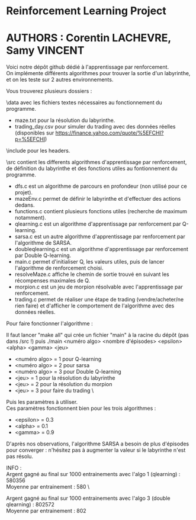 # Reinforcement Learning Project
# AUTHORS : Corentin LACHEVRE, Samy VINCENT

Voici notre dépôt github dédié à l'apprentissage par renforcement. \
On implémente différents algorithmes pour trouver la sortie d'un labyrinthe, et on les teste sur 2 autres environnements. 


Vous trouverez plusieurs dossiers : 

\data avec les fichiers textes nécessaires au fonctionnement du programme.
* maze.txt pour la résolution du labyrinthe.
* trading_day.csv pour simuler du trading avec des données réelles (disponibles sur https://finance.yahoo.com/quote/%5EFCHI?p=%5EFCHI)

\include pour les headers.

\src contient les differents algorithmes d'apprentissage par renforcement, de définition du labyrinthe et des fonctions utiles au
fontionnement du programme. 

* dfs.c est un algorithme de parcours en profondeur (non utilisé pour ce projet). 
* mazeEnv.c permet de définir le labyrinthe et d'effectuer des actions dedans. 
* functions.c contient plusieurs fonctions utiles (recherche de maximum notamment). 
* qlearning.c est un algorithme d'apprentissage par renforcement par Q-learning. 
* sarsa.c est un autre algorithme d'apprentissage par renforcement par l'algorithme de SARSA. 
* doubleqlearning.c est un algorithme d'apprentissage par renforcement par Double Q-learning. 
* main.c permet d'initialiser Q, les valeurs utiles, puis de lancer l'algorithme de renforcement choisi. 
* resolveMaze.c affiche le chemin de sortie trouvé en suivant les récompenses maximales de Q. 
* morpion.c est un jeu de morpion résolvable avec l'apprentissage par renforcement.
* trading.c permet de réaliser une étape de trading (vendre/acheter/ne rien faire) et d'afficher le comportement de l'algorithme avec des données réelles.


Pour faire fonctionner l'algorithme : 

Il faut lancer "make all" qui crée un fichier "main" à la racine du dépôt (pas dans /src !)
puis ./main <numéro algo> <nombre d'épisodes> \<epsilon\> \<alpha\> \<gamma\> \<jeu\>
* <numéro algo> = 1 pour Q-learning 
* <numéro algo> = 2 pour sarsa 
* <numéro algo> = 3 pour Double Q-learning  
* \<jeu\>  = 1 pour la résolution du labyrinthe  
* \<jeu\>  = 2 pour la résolution du morpion
* \<jeu\>  = 3 pour faire du trading \

Puis les paramètres à utiliser. \
Ces paramètres fonctionnent bien pour les trois algorithmes : 
* \<epsilon\> = 0.3
* \<alpha\> = 0.1
* \<gamma\> = 0.9

D'après nos observations, l'algorithme SARSA a besoin de plus d'épisodes pour converger : n'hésitez pas à augmenter la valeur si le labyrinthe n'est pas résolu.

INFO : \
Argent gagné au final sur 1000 entrainements avec l'algo 1 (qlearning) : 580356 \
Moyenne par entrainement : 580 \

Argent gagné au final sur 1000 entrainements avec l'algo 3 (double qlearning) : 802572 \
Moyenne par entrainement : 802